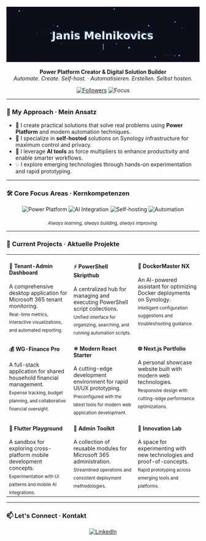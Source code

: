 <p align="center">
  <img src="assets/distinctive_header.gif" width="700" alt="Janis Melnikovics – Building Digital Solutions">
</p>

<p align="center">
  <strong>Power Platform Creator & Digital Solution Builder</strong><br>
  <em>Automate. Create. Self-host. · Automatisieren. Erstellen. Selbst hosten.</em>
</p>

<p align="center">
  <a href="https://github.com/melnikovics"><img src="https://img.shields.io/github/followers/melnikovics?style=flat-square&label=Followers" alt="Followers"></a>
  <img src="https://img.shields.io/badge/Digital%20Solutions-Power%20Platform%20%7C%20AI%20%7C%20Automation-4285F4?style=flat-square" alt="Focus">
</p>

---

### 👋 My Approach · Mein Ansatz

- 🎯 I create practical solutions that solve real problems using <b>Power Platform</b> and modern automation techniques.
- 🚀 I specialize in <b>self-hosted</b> solutions on Synology infrastructure for maximum control and privacy.
- 🤖 I leverage <b>AI tools</b> as force multipliers to enhance productivity and enable smarter workflows.
- 💡 I explore emerging technologies through hands-on experimentation and rapid prototyping.

---

### 🛠️ Core Focus Areas · Kernkompetenzen

<p align="center">
  <img src="https://img.shields.io/badge/Power%20Platform-742774?logo=powerapps&logoColor=white&style=for-the-badge" alt="Power Platform"/>
  <img src="https://img.shields.io/badge/AI%20Integration-4285F4?logo=google&logoColor=white&style=for-the-badge" alt="AI Integration"/>
  <img src="https://img.shields.io/badge/Self%E2%80%91hosting-000000?logo=synology&logoColor=white&style=for-the-badge" alt="Self-hosting"/>
  <img src="https://img.shields.io/badge/Automation-2E64FE?logo=powershell&logoColor=white&style=for-the-badge" alt="Automation"/>
</p>

<p align="center"><sub><i>Always learning, always building, always improving.</i></sub></p>

---

### 🚀 Current Projects · Aktuelle Projekte

<table align="center">
  <tr>
    <td width="33%" valign="top">
      <h4>🚀 Tenant-Admin Dashboard</h4>
      A comprehensive desktop application for Microsoft 365 tenant monitoring.<br/>
      <sub>Real-time metrics, interactive visualizations, and automated reporting.</sub>
    </td>
    <td width="33%" valign="top">
      <h4>⚡ PowerShell Skripthub</h4>
      A centralized hub for managing and executing PowerShell script collections.<br/>
      <sub>Unified interface for organizing, searching, and running automation scripts.</sub>
    </td>
    <td width="33%" valign="top">
      <h4>🤖 DockerMaster NX</h4>
      An AI-powered assistant for optimizing Docker deployments on Synology.<br/>
      <sub>Intelligent configuration suggestions and troubleshooting guidance.</sub>
    </td>
  </tr>
  <tr>
    <td width="33%" valign="top">
      <h4>💰 WG-Finance Pro</h4>
      A full-stack application for shared household financial management.<br/>
      <sub>Expense tracking, budget planning, and collaborative financial oversight.</sub>
    </td>
    <td width="33%" valign="top">
      <h4>⚛️ Modern React Starter</h4>
      A cutting-edge development environment for rapid UI/UX prototyping.<br/>
      <sub>Preconfigured with the latest tools for modern web application development.</sub>
    </td>
    <td width="33%" valign="top">
      <h4>🌐 Next.js Portfolio</h4>
      A personal showcase website built with modern web technologies.<br/>
      <sub>Responsive design with cutting-edge performance optimizations.</sub>
    </td>
  </tr>
  <tr>
    <td width="33%" valign="top">
      <h4>📱 Flutter Playground</h4>
      A sandbox for exploring cross-platform mobile development concepts.<br/>
      <sub>Experimentation with UI patterns and mobile AI integrations.</sub>
    </td>
    <td width="33%" valign="top">
      <h4>🧱 Admin Toolkit</h4>
      A collection of reusable modules for Microsoft 365 administration.<br/>
      <sub>Streamlined operations and consistent deployment methodologies.</sub>
    </td>
    <td width="33%" valign="top">
      <h4>🧪 Innovation Lab</h4>
      A space for experimenting with new technologies and proof-of-concepts.<br/>
      <sub>Rapid prototyping across emerging tools and platforms.</sub>
    </td>
  </tr>
</table>

---

### 📫 Let's Connect · Kontakt

<p align="center">
  <a href="https://www.linkedin.com/in/janismelnikovics">
    <img src="https://img.shields.io/badge/LinkedIn-0A66C2?style=for-the-badge&logo=linkedin&logoColor=white" alt="LinkedIn">
  </a>
</p>